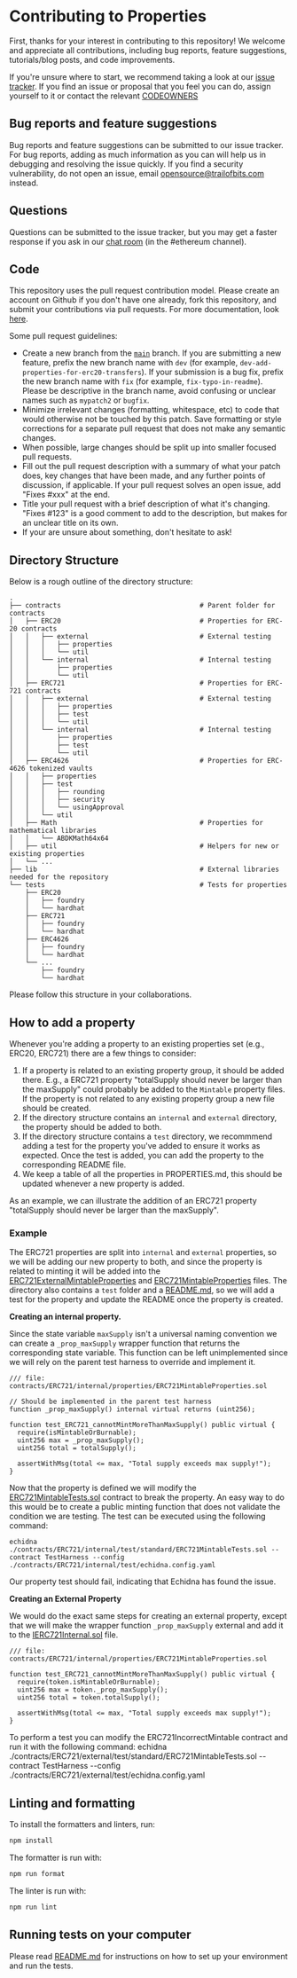 # Contributing to Properties

First, thanks for your interest in contributing to this repository! We welcome and appreciate all contributions, including bug reports, feature suggestions, tutorials/blog posts, and code improvements.

If you're unsure where to start, we recommend taking a look at our [issue tracker](https://github.com/crytic/properties/issues). If you find an issue or proposal that you feel you can do, assign yourself to it or contact the relevant [CODEOWNERS](CODEOWNERS)

## Bug reports and feature suggestions

Bug reports and feature suggestions can be submitted to our issue tracker. For bug reports, adding as much information as you can will help us in debugging and resolving the issue quickly. If you find a security vulnerability, do not open an issue, email opensource@trailofbits.com instead.

## Questions

Questions can be submitted to the issue tracker, but you may get a faster response if you ask in our [chat room](https://empireslacking.herokuapp.com/) (in the #ethereum channel).

## Code

This repository uses the pull request contribution model. Please create an account on Github if you don't have one already, fork this repository, and submit your contributions via pull requests. For more documentation, look [here](https://guides.github.com/activities/forking/).

Some pull request guidelines:

- Create a new branch from the [`main`](https://github.com/crytic/properties/tree/main) branch. If you are submitting a new feature, prefix the new branch name with `dev` (for example, `dev-add-properties-for-erc20-transfers`). If your submission is a bug fix, prefix the new branch name with `fix` (for example, `fix-typo-in-readme`). Please be descriptive in the branch name, avoid confusing or unclear names such as `mypatch2` or `bugfix`.
- Minimize irrelevant changes (formatting, whitespace, etc) to code that would otherwise not be touched by this patch. Save formatting or style corrections for a separate pull request that does not make any semantic changes.
- When possible, large changes should be split up into smaller focused pull requests.
- Fill out the pull request description with a summary of what your patch does, key changes that have been made, and any further points of discussion, if applicable. If your pull request solves an open issue, add "Fixes #xxx" at the end.
- Title your pull request with a brief description of what it's changing. "Fixes #123" is a good comment to add to the description, but makes for an unclear title on its own.
- If your are unsure about something, don't hesitate to ask!

## Directory Structure

Below is a rough outline of the directory structure:

```text
.
├── contracts                                   # Parent folder for contracts
│   ├── ERC20                                   # Properties for ERC-20 contracts
│   │   ├── external                            # External testing
│   │   │   ├── properties
│   │   │   └── util
│   │   └── internal                            # Internal testing
│   │       ├── properties
│   │       └── util
│   ├── ERC721                                  # Properties for ERC-721 contracts
│   │   ├── external                            # External testing
│   │   │   ├── properties
│   │   │   ├── test
│   │   │   └── util
│   │   └── internal                            # Internal testing
│   │       ├── properties
│   │       ├── test
│   │       └── util
│   ├── ERC4626                                 # Properties for ERC-4626 tokenized vaults
│   │   ├── properties
│   │   ├── test
│   │   │   ├── rounding
│   │   │   ├── security
│   │   │   └── usingApproval
│   │   └── util
│   ├── Math                                    # Properties for mathematical libraries
│   │   └── ABDKMath64x64
│   ├── util                                    # Helpers for new or existing properties
│   └── ...
├── lib                                         # External libraries needed for the repository
└── tests                                       # Tests for properties
    ├── ERC20
    │   ├── foundry
    │   └── hardhat
    ├── ERC721
    │   ├── foundry
    │   └── hardhat
    ├── ERC4626
    │   ├── foundry
    │   └── hardhat
    └── ...
        ├── foundry
        └── hardhat
```

Please follow this structure in your collaborations.

## How to add a property

Whenever you're adding a property to an existing properties set (e.g., ERC20, ERC721) there are a few things to consider:
1. If a property is related to an existing property group, it should be added there. E.g., a ERC721 property "totalSupply should never be larger than the maxSupply" could probably be added to the `Mintable` property files. If the property is not related to any existing property group a new file should be created.
2. If the directory structure contains an `internal` and `external` directory, the property should be added to both.
3. If the directory structure contains a `test` directory, we recommmend adding a test for the property you've added to ensure it works as expected. Once the test is added, you can add the property to the corresponding README file.
4. We keep a table of all the properties in PROPERTIES.md, this should be updated whenever a new property is added.

As an example, we can illustrate the addition of an ERC721 property "totalSupply should never be larger than the maxSupply".

### Example
The ERC721 properties are split into `internal` and `external` properties, so we will be adding our new property to both, and since the property is related to minting it will be added into the [ERC721ExternalMintableProperties]() and [ERC721MintableProperties]() files. The directory also contains a `test` folder and a [README.md](), so we will add a test for the property and update the README once the property is created.

**Creating an internal property.**

Since the state variable `maxSupply` isn't a universal naming convention we can create a `_prop_maxSupply` wrapper function that returns the corresponding state variable. This function can be left unimplemented since we will rely on the parent test harness to override and implement it.

```solidity
/// file: contracts/ERC721/internal/properties/ERC721MintableProperties.sol

// Should be implemented in the parent test harness
function _prop_maxSupply() internal virtual returns (uint256); 

function test_ERC721_cannotMintMoreThanMaxSupply() public virtual {
  require(isMintableOrBurnable);
  uint256 max = _prop_maxSupply();
  uint256 total = totalSupply();

  assertWithMsg(total <= max, "Total supply exceeds max supply!");
}
```

Now that the property is defined we will modify the [ERC721MintableTests.sol]() contract to break the property. An easy way to do this would be to create a public minting function that does not validate the condition we are testing. The test can be executed using the following command:
```
echidna ./contracts/ERC721/internal/test/standard/ERC721MintableTests.sol --contract TestHarness --config ./contracts/ERC721/internal/test/echidna.config.yaml
```

Our property test should fail, indicating that Echidna has found the issue.

**Creating an External Property**

We would do the exact same steps for creating an external property, except that we will make the wrapper function `_prop_maxSupply` external and add it to the [IERC721Internal.sol]() file.
```
/// file: contracts/ERC721/internal/properties/ERC721MintableProperties.sol

function test_ERC721_cannotMintMoreThanMaxSupply() public virtual {
  require(token.isMintableOrBurnable);
  uint256 max = token._prop_maxSupply();
  uint256 total = token.totalSupply();

  assertWithMsg(total <= max, "Total supply exceeds max supply!");
}
```

To perform a test you can modify the ERC721IncorrectMintable contract and run it with the following command:
echidna ./contracts/ERC721/external/test/standard/ERC721MintableTests.sol --contract TestHarness --config ./contracts/ERC721/external/test/echidna.config.yaml

## Linting and formatting

To install the formatters and linters, run:

```bash
npm install
```

The formatter is run with:

```bash
npm run format
```

The linter is run with:

```bash
npm run lint
```

## Running tests on your computer

Please read [README.md](README.md) for instructions on how to set up your environment and run the tests.
